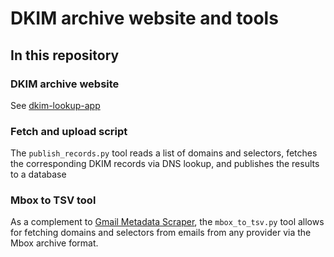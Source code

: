 # DKIM archive website and tools

## In this repository

### DKIM archive website

See [dkim-lookup-app](dkim-lookup-app/)

### Fetch and upload script

The ```publish_records.py``` tool reads a list of domains and selectors, fetches the corresponding DKIM records via DNS lookup, and publishes the results to a database

### Mbox to TSV tool

As a complement to [Gmail Metadata Scraper](https://github.com/zkemail/selector-scraper), the ```mbox_to_tsv.py``` tool allows for fetching domains and selectors from emails from any provider via the Mbox archive format.

